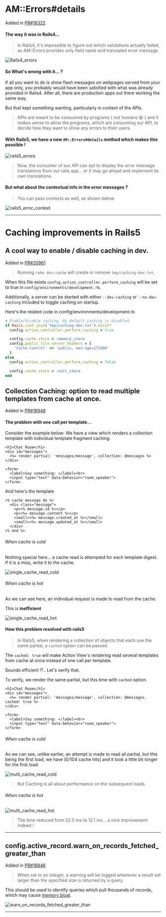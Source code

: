 # AM::Errors#details
Added in [PR#18322](https://github.com/rails/rails/pull/18322)

#### The way it was in Rails4...

> In Rails4, it's impossible to figure out which validations actually failed, as AM::Errors provides only field name and translated error message.

![Rails4_errors](images/Rails4_errors.png)

#### So What's wrong with it... ?

If all you want to do is show flash messages on webpages served from your app only, you probably would have been satisfied with what was already provided in Rails4.
After all, there are production apps out there working the same way.

But that kept something wanting, particularly in context of the APIs.

> APIs are meant to be consumed by programs ( not humans :smile: ) and it makes sense to allow the programs, which are consuming our API, to decide how they want to show any errors to their users.

#### With Rails5, we have a new `AM::Errors#details` method which makes this possible !


![rails5_errors](images/rails5_errors.png)

> Now, the consumer of our API can opt to display the error message translations from our rails app... or it may go ahead and implement its own translations.

#### But what about the contextual info in the error messages ?

> You can pass contexts as well, as shown below.

![rails5_error_context](images/rails5_error_context.png)

---

# Caching improvements in Rails5

## A cool way to enable / disable caching in dev.

Added in [PR#20961](https://github.com/rails/rails/pull/20961)

>Running `rake dev:cache` will create or remove `tmp/caching-dev.txt`.
>
When this file exists `config.action_controller.perform_caching` will be set to true in `config/environments/development.rb`.
>
Additionally, a server can be started with either `--dev-caching` or `--no-dev-caching` included to toggle caching on startup.

Here's the related code in config/environments/development.rb

```ruby
# Enable/disable caching. By default caching is disabled.
if Rails.root.join('tmp/caching-dev.txt').exist?
  config.action_controller.perform_caching = true

  config.cache_store = :memory_store
  config.public_file_server.headers = {
    'Cache-Control' => 'public, max-age=172800'
  }
else
  config.action_controller.perform_caching = false

  config.cache_store = :null_store
end
```

## Collection Caching: option to read multiple templates from cache at once.
Added in [PR#18948](https://github.com/rails/rails/pull/18948)

#### The problem with one call per template...

Consider the example below:
We have a view which renders a collection template with individual template fragment caching.

```erb
<h1>Chat Room</h1>
<div id="messages">
  <%= render partial: 'messages/message', collection: @messages %>
</div>

<form>
  <label>Say something: </label><br>
  <input type="text" data-behavior="room_speaker">
</form>
```

And here's the template

```erb
<% cache message do %>
  <div class="message">
    <p><% message.id %></p>
    <p><%= message.content %></p>
    <small><%= message.created_at %></small>
    <small><%= message.updated_at %></small>
  </div>
<% end %>
```
###### When cache is cold

Nothing special here... a cache read is attempted for each template digest. If it is a miss, write it to the cache.

![single_cache_read_cold](images/single_cache_read_cold.png)

###### When cache is hot

As we can see here, an individual request is made to read from the cache.

This is **inefficient**

![single_cache_read_hot](images/single_cache_read_hot.png)

#### How this problem resolved with rails5

>In Rails5, when rendering a collection of objects that each use the same partial, a `cached`
option can be passed.
>
The `cached: true` will make Action View's rendering read several templates from cache at once instead of one call per template.
>
Sounds efficient !?.. Let's verify that.

To verify, we render the same partial, but this time with `cached` option.

```erb
<h1>Chat Room</h1>
<div id="messages">
  <%= render partial: 'messages/message', collection: @messages, cached: true %>
</div>

<form>
  <label>Say something: </label><br>
  <input type="text" data-behavior="room_speaker">
</form>
```

###### When cache is cold

As we can see, unlike earlier, an attempt is made to read all partial, but this being the first load, we have [0/104 cache hits] and it took a little bit longer for the first load.

![multi_cache_read_cold](images/multi_cache_read_cold.png)

> But Caching is all about performance on the subsequent loads.

###### When cache is hot

![multi_cache_read_hot](images/multi_cache_read_hot.png)

> The time reduced from 22.0 ms to 12.1 ms... a nice improvement indeed !

---

## config.active_record.warn_on_records_fetched_greater_than

Added in [PR#18846](https://github.com/rails/rails/pull/18846)

> When set to an integer, a warning will be logged whenever a result set
larger than the specified size is returned by a query.
>
This should be used to identify queries which pull thousands of records, which may cause [memory bloat](https://blog.engineyard.com/2009/thats-not-a-memory-leak-its-bloat).

![warn_on_records_fetched_greater_than](images/warn_on_records_fetched_greater_than.png)

---
